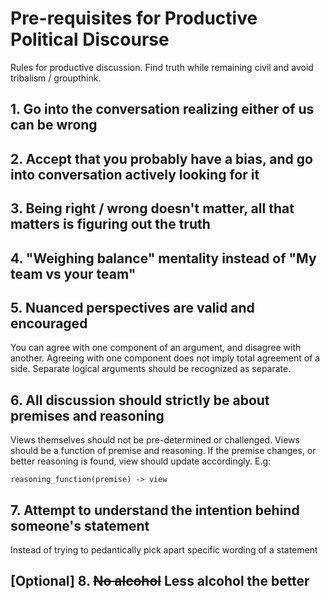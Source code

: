 # Pre-requisites for Productive Political Discourse

Rules for productive discussion. Find truth while remaining civil and avoid tribalism / groupthink.

## 1. Go into the conversation realizing either of us can be wrong

## 2. Accept that you probably have a bias, and go into conversation actively looking for it

## 3. Being right / wrong doesn't matter, all that matters is figuring out the truth

## 4. "Weighing balance" mentality instead of "My team vs your team"

## 5. Nuanced perspectives are valid and encouraged
You can agree with one component of an argument, and disagree with another. Agreeing with one component does not imply total agreement of a side. Separate logical arguments should be recognized as separate.

## 6. All discussion should strictly be about premises and reasoning
Views themselves should not be pre-determined or challenged. Views should be a function of premise and reasoning. If the premise changes, or better reasoning is found, view should update accordingly. E.g: 

```
reasoning_function(premise) -> view
```

## 7. Attempt to understand the intention behind someone's statement
Instead of trying to pedantically pick apart specific wording of a statement

## [Optional] 8. ~~No alcohol~~ Less alcohol the better


